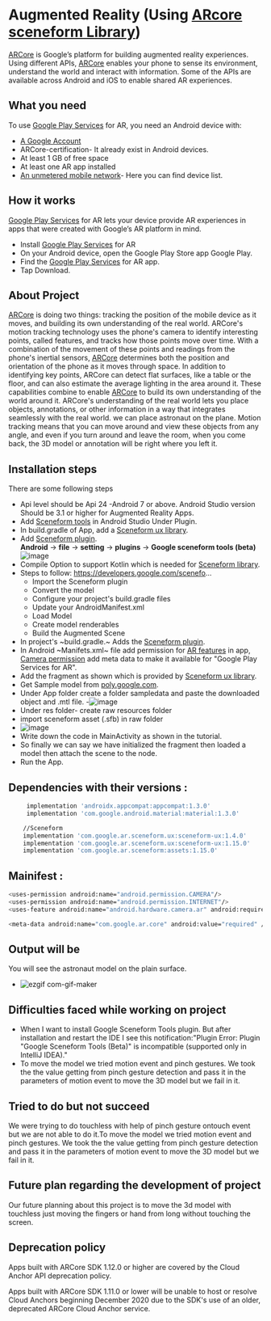 # Augmented Reality (Using [ARcore sceneform Library](https://developers.google.com/sceneform/develop))
 [ARCore](https://developers.google.com/sceneform/develop) is Google’s platform for building augmented reality experiences. Using different APIs, [ARCore](https://developers.google.com/sceneform/develop) enables your phone to sense its environment, understand the world and  interact with information. Some of the APIs are available across Android and iOS to enable shared AR experiences.
 
## What you need
To use [Google Play Services](https://play.google.com/store/apps/details?id=com.google.ar.core&hl=en_IN&gl=US) for AR, you need an Android device with:

- [A Google Account](https://accounts.google.com/ServiceLogin/signinchooser?elo=1&flowName=GlifWebSignIn&flowEntry=ServiceLogin)
- ARCore-certification- It already exist in Android devices.
- At least 1 GB of free space
- At least one AR app installed
- [An unmetered mobile network](https://developers.google.com/ar/devices#google_play_devices)- Here you can find device list.

## How it works
[Google Play Services](https://play.google.com/store/apps/details?id=com.google.ar.core&hl=en_IN&gl=US) for AR lets your device provide AR experiences in apps that were created with Google’s AR platform in mind.

- Install [Google Play Services](https://play.google.com/store/apps/details?id=com.google.ar.core&hl=en_IN&gl=US) for AR
- On your Android device, open the Google Play Store app Google Play.
- Find the [Google Play Services](https://play.google.com/store/apps/details?id=com.google.ar.core&hl=en_IN&gl=US) for AR app.
- Tap Download.
 
## About Project
[ARCore](https://developers.google.com/sceneform/develop) is doing two things: tracking the position of the mobile device as it moves, and building its own understanding of the real world. ARCore's motion tracking technology uses the phone's camera to identify interesting points, called features, and tracks how those points move over time. With a combination of the movement of these points and readings from the phone's inertial sensors, [ARCore](https://developers.google.com/sceneform/develop) determines both the position and orientation of the phone as it moves through space. In addition to identifying key points, ARCore can detect flat surfaces, like a table or the floor, and can also estimate the average lighting in the area around it. These capabilities combine to enable [ARCore](https://developers.google.com/sceneform/develop) to build its own understanding of the world around it. ARCore's understanding of the real world lets you place objects, annotations, or other information in a way that integrates seamlessly with the real world. we can place astronaut on the plane. Motion tracking means that you can move around and view these objects from any angle, and even if you turn around and leave the room, when you come back, the 3D model or annotation will be right where you left it.

## Installation steps

There are some following steps
- Api level should be Api 24 -Android 7 or above. Android Studio version Should be 3.1 or higher for Augmented Reality Apps.
- Add [Sceneform tools](https://developers.google.com/sceneform/develop/getting-started) in Android Studio Under Plugin.
-  In build.gradle of App, add a [Sceneform ux library](https://developers.google.com/sceneform/reference/com/google/ar/sceneform/ux/package-summary).
- Add  [Sceneform plugin](https://developers.google.com/sceneform/develop/getting-started).  
 **Android** → **file**  → **setting** → **plugins**   → **Google sceneform tools (beta)**  
![image](https://user-images.githubusercontent.com/13745937/126976805-c469e414-941b-4862-8c11-9be7eb914e40.png)
- Compile Option to support Kotlin which is needed for [Sceneform library](https://developers.google.com/sceneform/reference/com/google/ar/sceneform/ux/package-summary).
- Steps to follow:  https://developers.google.com/scenefo...
   	- Import the Sceneform plugin
	- Convert the model
	- Configure your project's build.gradle files
	- Update your AndroidManifest.xml
	- Load Model
	- Create model renderables
	- Build the Augmented Scene 
- In project's ~build.gradle.~ Adds the [Sceneform plugin](https://developers.google.com/sceneform/develop/getting-started).
- In Android ~Manifets.xml~ file add permission for [AR features](https://developers.google.com/ar/develop/java/enable-arcore) in app, [Camera permission](https://developer.android.com/guide/topics/media/camera) add meta data to make it available for "Google Play Services for AR".
- Add the fragment as shown which is provided by [Sceneform ux library](https://developers.google.com/sceneform/reference/com/google/ar/sceneform/ux/package-summary).
- Get Sample model from [poly.google.com](https://support.google.com/poly/answer/10192635). 
- Under App folder create a folder sampledata and paste the downloaded object and .mtl file.
-![image](https://user-images.githubusercontent.com/13745937/127138436-238fda64-0e34-45a5-8576-d11f3f62bd7d.png)
- Under res folder-  create raw resources folder
- import sceneform asset (.sfb)  in raw folder
- ![image](https://user-images.githubusercontent.com/13745937/127138618-5d57603c-ed2e-405e-b554-155dc1f4009e.png)
- Write down the code in MainActivity as shown in the tutorial.
- So finally we can say we have initialized the fragment then loaded a model then attach the scene to the node.
- Run the App.

## Dependencies with their versions :
```sh
     implementation 'androidx.appcompat:appcompat:1.3.0'
     implementation 'com.google.android.material:material:1.3.0'
```
```sh
    //Sceneform
    implementation 'com.google.ar.sceneform.ux:sceneform-ux:1.4.0'
    implementation 'com.google.ar.sceneform.ux:sceneform-ux:1.15.0'
    implementation 'com.google.ar.sceneform:assets:1.15.0'
```

	
## Mainifest :
```sh
<uses-permission android:name="android.permission.CAMERA"/>
<uses-permission android:name="android.permission.INTERNET"/>
<uses-feature android:name="android.hardware.camera.ar" android:required="true" />
```
```sh
<meta-data android:name="com.google.ar.core" android:value="required" />
```
 
## Output will be
You will see the astronaut model on the plain surface.
- ![ezgif com-gif-maker](https://user-images.githubusercontent.com/78479435/127455465-58fd042e-f7c8-4595-9293-8bf878706336.gif)
 
## Difficulties faced while working on project

- When I want to install Google Sceneform Tools plugin. But after installation and restart the IDE I see this notification:"Plugin Error: Plugin "Google Sceneform Tools (Beta)"   is incompatible (supported only in IntelliJ IDEA)."
- To move the model we tried motion event and pinch gestures. We took the the value getting from pinch gesture detection and pass it in the parameters of motion event to move the 3D model but we fail in it.

## Tried to do but not succeed
We were trying to do touchless with help of pinch gesture ontouch event but we are not able to do it.To move the model we tried motion event and pinch gestures. We took the the value getting from pinch gesture detection and pass it in the parameters of motion event to move the 3D model but we fail in it.

## Future plan regarding the development of project
Our future planning  about this project is to move the 3d model with touchless just moving the fingers or hand from long without touching the screen.

## Deprecation policy
Apps built with ARCore SDK 1.12.0 or higher are covered by the Cloud Anchor API deprecation policy.

Apps built with ARCore SDK 1.11.0 or lower will be unable to host or resolve Cloud Anchors beginning December 2020 due to the SDK's use of an older, deprecated ARCore Cloud Anchor service.
